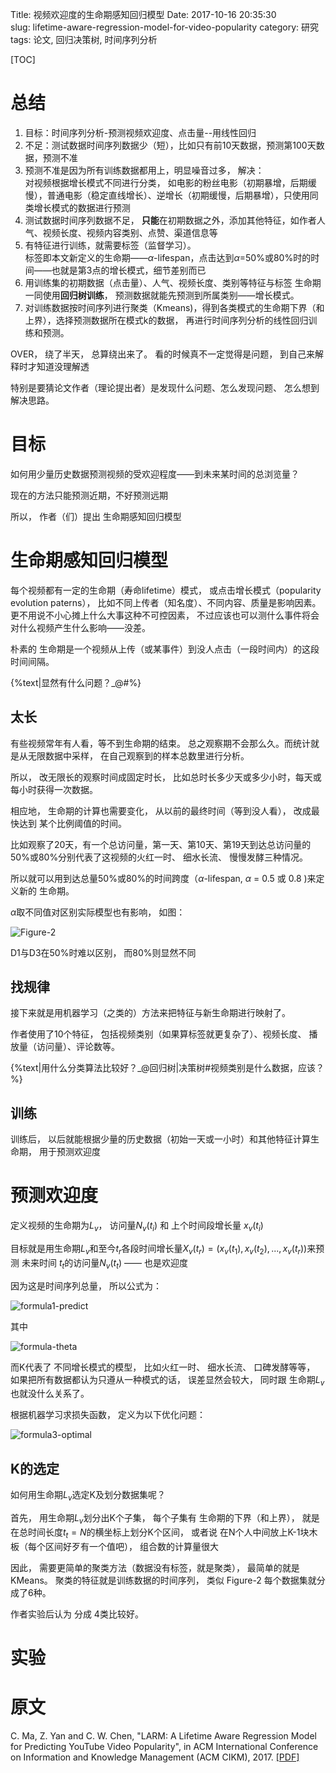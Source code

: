 Title: 视频欢迎度的生命期感知回归模型
Date: 2017-10-16 20:35:30  
slug: lifetime-aware-regression-model-for-video-popularity
category: 研究
tags: 论文, 回归决策树, 时间序列分析

[TOC]

# 总结

1. 目标：时间序列分析-预测视频欢迎度、点击量--用线性回归
2. 不足：测试数据时间序列数据少（短），比如只有前10天数据，预测第100天数据，预测不准
3. 预测不准是因为所有训练数据都用上，明显噪音过多， 解决：   
    对视频根据增长模式不同进行分类， 如电影的粉丝电影（初期暴增，后期缓慢），普通电影（稳定直线增长）、逆增长（初期缓慢，后期暴增），只使用同类增长模式的数据进行预测
4. 测试数据时间序列数据不足， **只能**在初期数据之外，添加其他特征，如作者人气、视频长度、视频内容类别、点赞、渠道信息等
5. 有特征进行训练，就需要标签（监督学习）。   
    标签即本文新定义的生命期——$\alpha$-lifespan，点击达到$\alpha$=50%或80%时的时间——也就是第3点的增长模式，细节差别而已
6. 用训练集的初期数据（点击量）、人气、视频长度、类别等特征与标签 生命期 一同使用**回归树训练**， 预测数据就能先预测到所属类别——增长模式。
7. 对训练数据按时间序列进行聚类（Kmeans)，得到各类模式的生命期下界（和上界），选择预测数据所在模式k的数据， 再进行时间序列分析的线性回归训练和预测。

OVER， 绕了半天， 总算绕出来了。 
看的时候真不一定觉得是问题， 到自己来解释时才知道没理解透

特别是要猜论文作者（理论提出者）是发现什么问题、怎么发现问题、 怎么想到解决思路。

# 目标

如何用少量历史数据预测视频的受欢迎程度——到未来某时间的总浏览量？

现在的方法只能预测近期，不好预测远期

所以， 作者（们）提出 生命期感知回归模型

# 生命期感知回归模型

每个视频都有一定的生命期（寿命lifetime）模式， 或点击增长模式（popularity evolution paterns）， 比如不同上传者（知名度）、不同内容、质量是影响因素。更不用说不小心摊上什么大事这种不可控因素， 不过应该也可以测什么事件将会对什么视频产生什么影响——没差。

朴素的 生命期是一个视频从上传（或某事件）到没人点击（一段时间内）的这段时间间隔。

{%text|显然有什么问题？_@#%}

## 太长

有些视频常年有人看，等不到生命期的结束。 总之观察期不会那么久。而统计就是从无限数据中采样， 在自己观察到的样本总数里进行分析。

所以， 改无限长的观察时间成固定时长， 比如总时长多少天或多少小时，每天或每小时获得一次数据。

相应地， 生命期的计算也需要变化， 从以前的最终时间（等到没人看）， 改成最快达到 某个比例阈值的时间。

比如观察了20天，有一个总访问量，第一天、第10天、第19天到达总访问量的50%或80%分别代表了这视频的火红一时、 细水长流、 慢慢发酵三种情况。

所以就可以用到达总量50%或80%的时间跨度（$\alpha$-lifespan, $\alpha$ = 0.5 或 0.8 )来定义新的 生命期。

$\alpha$取不同值对区别实际模型也有影响， 如图：

![Figure-2](http://7xt8es.com1.z0.glb.clouddn.com/%E8%A7%86%E9%A2%91%E6%AC%A2%E8%BF%8E%E5%BA%A6/figure2-patterns-examples.png)

D1与D3在50%时难以区别， 而80%则显然不同

## 找规律

接下来就是用机器学习（之类的）方法来把特征与新生命期进行映射了。

作者使用了10个特征， 包括视频类别（如果算标签就更复杂了）、视频长度、 播放量（访问量）、评论数等。

{%text|用什么分类算法比较好？_@回归树|决策树#视频类别是什么数据，应该？%}

## 训练

训练后， 以后就能根据少量的历史数据（初始一天或一小时）和其他特征计算生命期， 用于预测欢迎度

# 预测欢迎度

定义视频的生命期为$L_v$， 访问量$N_v(t_i)$ 和 上个时间段增长量 $x_v(t_i)$

目标就是用生命期$L_v$和至今$t_r$各段时间增长量$X_v(t_r) = (x_v (t_1),x_v (t_2 ),...,x_v (t_r ))$来预测 未来时间 $t_t$的访问量$N_v(t_t)$ —— 也是欢迎度

因为这是时间序列总量， 所以公式为：

![formula1-predict](http://7xt8es.com1.z0.glb.clouddn.com/%E8%A7%86%E9%A2%91%E6%AC%A2%E8%BF%8E%E5%BA%A6/formula1-predict.png)

其中

![formula-theta](http://7xt8es.com1.z0.glb.clouddn.com/%E8%A7%86%E9%A2%91%E6%AC%A2%E8%BF%8E%E5%BA%A6/formula-theta.png)

而K代表了 不同增长模式的模型， 比如火红一时、 细水长流、 口碑发酵等等， 如果把所有数据都认为只遵从一种模式的话， 误差显然会较大， 同时跟 生命期$L_v$ 也就没什么关系了。

根据机器学习求损失函数， 定义为以下优化问题：

![formula3-optimal][formula3-optimal]

## K的选定

如何用生命期$L_v$选定K及划分数据集呢？

首先， 用生命期$L_v$划分出K个子集， 每个子集有 生命期的下界（和上界）， 就是在总时间长度$t_t = N$的横坐标上划分K个区间， 或者说 在N个人中间放上K-1块木板（每个区间好歹有一个值吧）， 组合数的计算量很大

因此， 需要更简单的聚类方法（数据没有标签，就是聚类）， 最简单的就是 KMeans。 聚类的特征就是训练数据的时间序列， 类似 Figure-2 每个数据集就分成了6种。

作者实验后认为 分成 4类比较好。

# 实验

# 原文

C. Ma, Z. Yan and C. W. Chen, "LARM: A Lifetime Aware Regression Model for Predicting YouTube Video Popularity", in ACM International Conference on Information and Knowledge Management (ACM CIKM), 2017. [[PDF]](https://grid.cs.gsu.edu/~zyan/papers/larm_cikm17.pdf)


[formula3-optimal]: http://7xt8es.com1.z0.glb.clouddn.com/%E8%A7%86%E9%A2%91%E6%AC%A2%E8%BF%8E%E5%BA%A6/formula3-optimal.png "formula 3"
